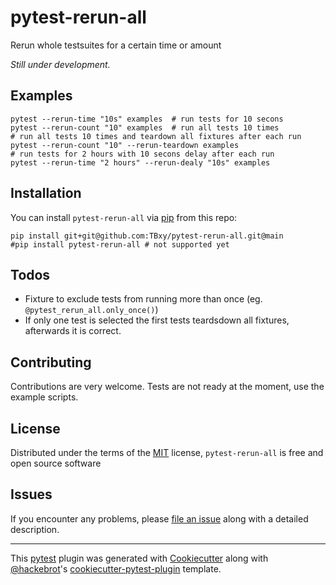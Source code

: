 # pytest-rerun-all
Rerun whole testsuites for a certain time or amount

_Still under development._

## Examples

```shell
pytest --rerun-time "10s" examples  # run tests for 10 secons
pytest --rerun-count "10" examples  # run all tests 10 times
# run all tests 10 times and teardown all fixtures after each run
pytest --rerun-count "10" --rerun-teardown examples 
# run tests for 2 hours with 10 secons delay after each run
pytest --rerun-time "2 hours" --rerun-dealy "10s" examples 
```

## Installation

You can install `pytest-rerun-all` via [pip] from this repo:
<!--- [pip] from [PyPI]: -->

```shell
pip install git+git@github.com:TBxy/pytest-rerun-all.git@main
#pip install pytest-rerun-all # not supported yet
```

## Todos

* Fixture to exclude tests from running more than once (eg. `@pytest_rerun_all.only_once()`)
* If only one test is selected the first tests teardsdown all fixtures, afterwards it is correct.

## Contributing

Contributions are very welcome. 
Tests are not ready at the moment, use the example scripts.
<!-- Tests can be run with [tox], please ensure
the coverage at least stays the same before you submit a pull request. -->

## License

Distributed under the terms of the [MIT] license, `pytest-rerun-all` is free and open source software


## Issues

If you encounter any problems, please [file an issue] along with a detailed description.

[Cookiecutter]: https://github.com/audreyr/cookiecutter
[@hackebrot]: https://github.com/hackebrot
[MIT]: http://opensource.org/licenses/MIT
[cookiecutter-pytest-plugin]: https://github.com/pytest-dev/cookiecutter-pytest-plugin
[file an issue]: https://github.com/TBxy/pytest-rerun-all/issues
[pytest]: https://github.com/pytest-dev/pytest
[tox]: https://tox.readthedocs.io/en/latest/
[pip]: https://pypi.org/project/pip/
[PyPI]: https://pypi.org/project

----

This [pytest] plugin was generated with [Cookiecutter] along with [@hackebrot]'s [cookiecutter-pytest-plugin] template.

